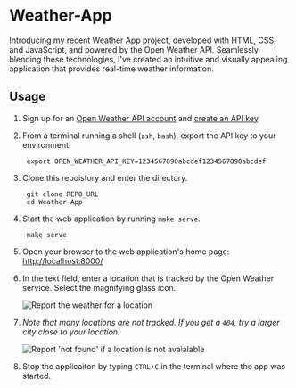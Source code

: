 # Weather-App
Introducing my recent Weather App project, developed with HTML, CSS, and JavaScript, and powered by the Open Weather API. Seamlessly blending these technologies, I've created an intuitive and visually appealing application that provides real-time weather information.

## Usage
1. Sign up for an [Open Weather API account](https://openweathermap.org/) and [create an API key](https://home.openweathermap.org/api_keys).
2. From a terminal running a shell (`zsh`, `bash`), export the API key to your environment.

        export OPEN_WEATHER_API_KEY=1234567890abcdef1234567890abcdef

4. Clone this repoistory and enter the directory.

        git clone REPO_URL
        cd Weather-App

6. Start the web application by running `make serve`.

        make serve

7. Open your browser to the web application's home page: [http://localhost:8000/](http://localhost:8000/)
8. In the text field, enter a location that is tracked by the Open Weather service.  Select the magnifying glass icon.

    ![Report the weather for a location](assests/found.png "Found")

9. *Note that many locations are not tracked.  If you get a `404`, try a larger city close to your location.*

    ![Report 'not found' if a location is not avaialable](assests/not-found.png "Not Found")

10. Stop the applicaiton by typing `CTRL+C` in the terminal where the app was started. 
